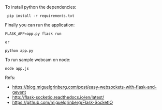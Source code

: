 To install python the dependencies:

```
 pip install -r requirements.txt
```

Finally you can run the application:

```
FLASK_APP=app.py flask run

or

python app.py
```

To run sample webcam on node:

```
node app.js
```


Refs:
- https://blog.miguelgrinberg.com/post/easy-websockets-with-flask-and-gevent
- http://flask-socketio.readthedocs.io/en/latest/
- https://github.com/miguelgrinberg/Flask-SocketIO
